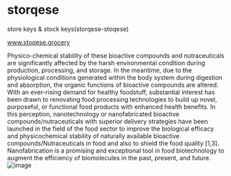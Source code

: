 # storqese
store keys &amp; stock keys(storqese-stoqese)

www.stoqese.grocery


Physico-chemical stability of these bioactive compounds and nutraceuticals are significantly affected by the harsh environmental condition during production, processing, and storage. In the meantime, due to the physiological conditions generated within the body system during digestion and absorption, the organic functions of bioactive compounds are altered. With an ever-rising demand for healthy foodstuff, substantial interest has been drawn to renovating food processing technologies to build up novel, purposeful, or functional food products with enhanced health benefits. In this perception, nanotechnology or nanofabricated bioactive compounds/nutraceuticals with superior delivery strategies have been launched in the field of the food sector to improve the biological efficacy and physicochemical stability of naturally available bioactive compounds/Nutraceuticals in food and also to shield the food quality [1,3]. Nanofabrication is a promising and exceptional tool in food biotechnology to augment the efficiency of biomolecules in the past, present, and future.
![image](https://github.com/grabbytabby/storqese/assets/100648556/2524e17f-20bd-4f59-aafd-fb0f4487ee49)
